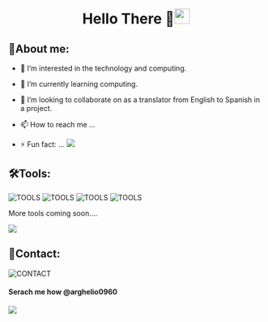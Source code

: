 <h1 align="center">Hello There 👋<img src="https://github.com/souvikguria98/souvikguria98/blob/master/Hi.gif" width="30"> </h1>

## 💬About me:
  
- 👀 I’m interested in the technology and computing.
  
- 🌱 I’m currently learning computing.
  
- 💞️ I’m looking to collaborate on as a translator from English to Spanish in a project.
  
- 📫 How to reach me ...
  
- ⚡ Fun fact: ...
<a href="https://www.youtube.com/watch?v=dQw4w9WgXcQ"><img src="https://user-images.githubusercontent.com/73097560/115834477-dbab4500-a447-11eb-908a-139a6edaec5c.gif"></a>

## 🛠Tools:
![TOOLS](https://img.shields.io/badge/Visual_Studio_Code-0078D4?style=for-the-badge&logo=visual%20studio%20code&logoColor=white)
![TOOLS](https://img.shields.io/badge/Notepad++-90E59A.svg?style=for-the-badge&logo=notepad%2B%2B&logoColor=black)
![TOOLS](https://img.shields.io/badge/Adobe%20Photoshop-31A8FF?style=for-the-badge&logo=Adobe%20Photoshop&logoColor=black)
![TOOLS](	https://img.shields.io/badge/Canva-%2300C4CC.svg?&style=for-the-badge&logo=Canva&logoColor=white)

More tools coming soon....

<a href="https://www.youtube.com/watch?v=dQw4w9WgXcQ"><img src="https://user-images.githubusercontent.com/73097560/115834477-dbab4500-a447-11eb-908a-139a6edaec5c.gif"></a>
## 👀Contact:

![CONTACT](https://img.shields.io/badge/Discord-7289DA?style=for-the-badge&logo=discord&logoColor=white)

#### Serach me how @arghelio0960
<a href="https://www.youtube.com/watch?v=dQw4w9WgXcQ"><img src="https://user-images.githubusercontent.com/73097560/115834477-dbab4500-a447-11eb-908a-139a6edaec5c.gif"></a>

<!---
ArxelDev is creator of this file. :)
--->
